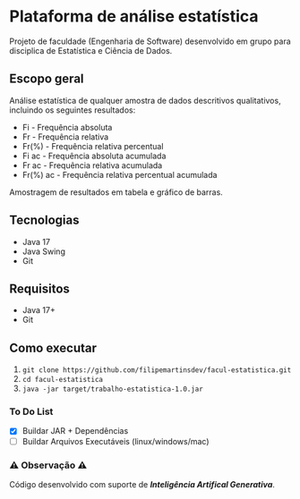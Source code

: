 # Plataforma de análise estatística

Projeto de faculdade (Engenharia de Software) desenvolvido em grupo para disciplica de Estatística e Ciência de Dados.

## Escopo geral
Análise estatística de qualquer amostra de dados descritivos qualitativos, incluindo os seguintes resultados:

- Fi - Frequência absoluta
- Fr - Frequência relativa
- Fr(%) - Frequência relativa percentual
- Fi ac - Frequência absoluta acumulada
- Fr ac - Frequência relativa acumulada
- Fr(%) ac - Frequência relativa percentual acumulada

Amostragem de resultados em tabela e gráfico de barras.

## Tecnologias
- Java 17
- Java Swing
- Git

## Requisitos
- Java 17+
- Git

## Como executar
1. `git clone https://github.com/filipemartinsdev/facul-estatistica.git`
2. `cd facul-estatistica`
3. `java -jar target/trabalho-estatistica-1.0.jar`

### To Do List
- [x] Buildar JAR + Dependências
- [ ] Buildar Arquivos Executáveis (linux/windows/mac)

### ⚠️ Observação ⚠ 
Código desenvolvido com suporte de **_Inteligência Artifical Generativa_**.